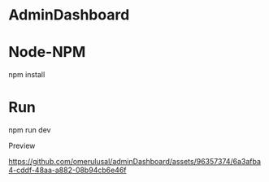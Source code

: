 # AdminDashboard

# Node-NPM
npm install

# Run
npm run dev

Preview




https://github.com/omerulusal/adminDashboard/assets/96357374/6a3afba4-cddf-48aa-a882-08b94cb6e46f

